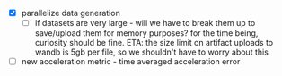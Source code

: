 - [x] parallelize data generation
	- [ ] if datasets are very large - will we have to break them up to save/upload them for memory purposes? for the time being, curiosity should be fine. ETA: the size limit on artifact uploads to wandb is 5gb per file, so we shouldn't have to worry about this
- [ ] new acceleration metric - time averaged acceleration error